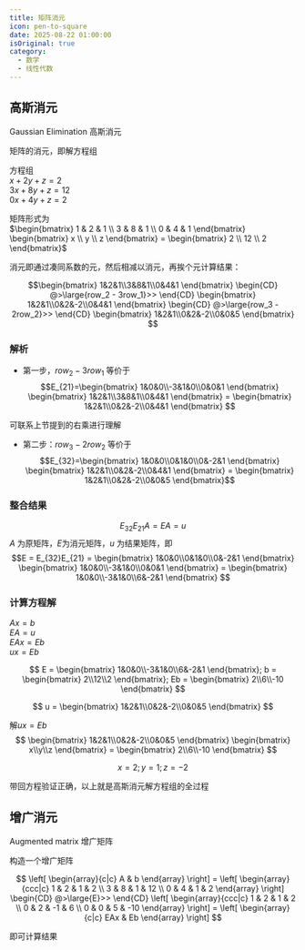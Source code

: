 ```yaml
---
title: 矩阵消元
icon: pen-to-square
date: 2025-08-22 01:00:00
isOriginal: true
category:
  - 数学
  - 线性代数
---
```


<!-- more -->

## 高斯消元

Gaussian Elimination 高斯消元

矩阵的消元，即解方程组  

方程组  
$x + 2y + z = 2$  
$3x + 8y + z = 12$  
$0x + 4y +z = 2$  

矩阵形式为  
$\begin{bmatrix}
    1 & 2 & 1 \\
    3 & 8 & 1 \\
    0 & 4 & 1
\end{bmatrix}
\begin{bmatrix}
    x \\ y \\ z
\end{bmatrix} = 
\begin{bmatrix}
    2 \\ 12 \\ 2
\end{bmatrix}$

消元即通过凑同系数的元，然后相减以消元，再挨个元计算结果：
<!-- 1&2&1\\3&8&1\\0&4&1 -->
$$\begin{bmatrix}
    1&2&1\\3&8&1\\0&4&1
\end{bmatrix} 
\begin{CD}
    @>\large{row_2 - 3row_1}>>  
\end{CD}
\begin{bmatrix}
    1&2&1\\0&2&-2\\0&4&1
\end{bmatrix} 
\begin{CD}
    @>\large{row_3 - 2row_2}>>  
\end{CD}
\begin{bmatrix}
    1&2&1\\0&2&-2\\0&0&5
\end{bmatrix}
$$

### 解析
* 第一步，$row_2-3row_1$ 等价于
$$E_{21}=\begin{bmatrix}
    1&0&0\\-3&1&0\\0&0&1
\end{bmatrix}
\begin{bmatrix}
    1&2&1\\3&8&1\\0&4&1
\end{bmatrix} = 
\begin{bmatrix}
    1&2&1\\0&2&-2\\0&4&1
\end{bmatrix} $$

可联系上节提到的右乘进行理解

* 第二步：$row_3-2row_2$ 等价于
$$E_{32}=\begin{bmatrix}
    1&0&0\\0&1&0\\0&-2&1
\end{bmatrix}
\begin{bmatrix}
    1&2&1\\0&2&-2\\0&4&1
\end{bmatrix} = 
\begin{bmatrix}
    1&2&1\\0&2&-2\\0&0&5
\end{bmatrix}$$

### 整合结果

$$E_{32}E_{21}A = EA = u$$
$A$ 为原矩阵，$E$为消元矩阵，$u$ 为结果矩阵，即
$$E = E_{32}E_{21} = 
\begin{bmatrix}
    1&0&0\\0&1&0\\0&-2&1
\end{bmatrix}
\begin{bmatrix}
    1&0&0\\-3&1&0\\0&0&1
\end{bmatrix} = 
\begin{bmatrix}
    1&0&0\\-3&1&0\\6&-2&1
\end{bmatrix}
$$

### 计算方程解

$Ax=b$  
$EA = u$  
$EAx = Eb$  
$ux = Eb$

$$
E = \begin{bmatrix}
    1&0&0\\-3&1&0\\6&-2&1
    \end{bmatrix};
b = \begin{bmatrix}
    2\\12\\2
    \end{bmatrix};
Eb = \begin{bmatrix}
    2\\6\\-10
    \end{bmatrix}
$$

$$
u = \begin{bmatrix}
    1&2&1\\0&2&-2\\0&0&5
    \end{bmatrix}
$$

解$ux = Eb$
$$
\begin{bmatrix}
    1&2&1\\0&2&-2\\0&0&5
    \end{bmatrix}
\begin{bmatrix}
    x\\y\\z
    \end{bmatrix} = 
\begin{bmatrix}
    2\\6\\-10
    \end{bmatrix}
$$

$$x = 2;y = 1;z = -2$$

带回方程验证正确，以上就是高斯消元解方程组的全过程

## 增广消元

Augmented matrix 增广矩阵

构造一个增广矩阵

$$
\left[
    \begin{array}{c|c}
        A & b
    \end{array}
\right] = 
\left[
    \begin{array}{ccc|c}
        1 & 2 & 1 & 2 \\
        3 & 8 & 1 & 12 \\
        0 & 4 & 1 & 2
    \end{array}
\right] 
\begin{CD}
    @>\large{E}>>  
\end{CD}  
\left[
    \begin{array}{ccc|c}
        1 & 2 & 1 & 2 \\
        0 & 2 & -1 & 6 \\
        0 & 0 & 5 & -10
    \end{array}
\right] =
\left[
    \begin{array}{c|c}
        EAx & Eb
    \end{array}
\right]
$$

即可计算结果